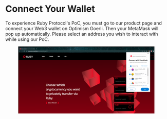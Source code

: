# Connect Your Wallet

To experience Ruby Protocol's PoC, you must go to our product page and connect your Web3 wallet on Optimism Goerli. Then your MetaMask will pop up automatically. Please select an address you wish to interact with while using our PoC.

<figure><img src="../.gitbook/assets/image (5).png" alt=""><figcaption></figcaption></figure>

